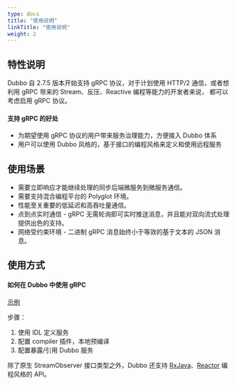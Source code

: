 ```yaml
---
type: docs
title: "使用说明"
linkTitle: "使用说明"
weight: 2
---
```

## 特性说明
Dubbo 自 2.7.5 版本开始支持 gRPC 协议，对于计划使用 HTTP/2 通信，或者想利用 gRPC 带来的 Stream、反压、Reactive 编程等能力的开发者来说，
都可以考虑启用 gRPC 协议。

#### 支持 gRPC 的好处
* 为期望使用 gRPC 协议的用户带来服务治理能力，方便接入 Dubbo 体系
* 用户可以使用 Dubbo 风格的，基于接口的编程风格来定义和使用远程服务

## 使用场景

- 需要立即响应才能继续处理的同步后端微服务到微服务通信。
- 需要支持混合编程平台的 Polyglot 环境。
- 性能至关重要的低延迟和高吞吐量通信。
- 点到点实时通信 - gRPC 无需轮询即可实时推送消息，并且能对双向流式处理提供出色的支持。
- 网络受约束环境 - 二进制 gRPC 消息始终小于等效的基于文本的 JSON 消息。

## 使用方式
#### 如何在 Dubbo 中使用 gRPC
[示例](https://github.com/apache/dubbo-samples/tree/master/dubbo-samples-grpc)

步骤：
1. 使用 IDL 定义服务
2. 配置 compiler 插件，本地预编译
3. 配置暴露/引用 Dubbo 服务

除了原生 StreamObserver 接口类型之外，Dubbo 还支持 [RxJava](https://github.com/apache/dubbo-samples/tree/master/dubbo-samples-grpc/dubbo-samples-rxjava)、[Reactor](https://github.com/apache/dubbo-samples/tree/master/dubbo-samples-grpc/dubbo-samples-reactor) 编程风格的 API。
